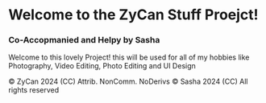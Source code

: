 # Welcome to the ZyCan Stuff Proejct!
### Co-Accopmanied and Helpy by Sasha

Welcome to this lovely Project!
this will be used for all of my hobbies like Photography, Video Editing, Photo Editing and UI Design



© ZyCan 2024 (CC) Attrib. NonComm. NoDerivs
© Sasha 2024 (CC) All rights reserved
